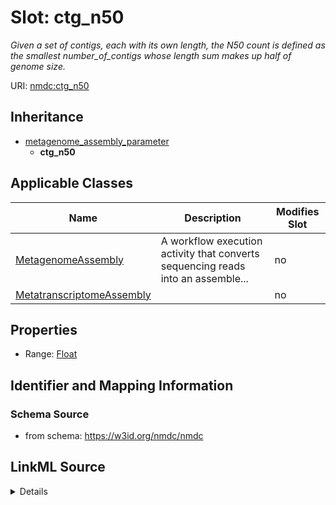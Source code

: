 # Slot: ctg_n50


_Given a set of contigs, each with its own length, the N50 count is defined as the smallest number_of_contigs whose length sum makes up half of genome size._



URI: [nmdc:ctg_n50](https://w3id.org/nmdc/ctg_n50)




## Inheritance

* [metagenome_assembly_parameter](metagenome_assembly_parameter.md)
    * **ctg_n50**





## Applicable Classes

| Name | Description | Modifies Slot |
| --- | --- | --- |
[MetagenomeAssembly](MetagenomeAssembly.md) | A workflow execution activity that converts sequencing reads into an assemble... |  no  |
[MetatranscriptomeAssembly](MetatranscriptomeAssembly.md) |  |  no  |







## Properties

* Range: [Float](Float.md)





## Identifier and Mapping Information







### Schema Source


* from schema: https://w3id.org/nmdc/nmdc




## LinkML Source

<details>
```yaml
name: ctg_n50
description: Given a set of contigs, each with its own length, the N50 count is defined
  as the smallest number_of_contigs whose length sum makes up half of genome size.
from_schema: https://w3id.org/nmdc/nmdc
rank: 1000
is_a: metagenome_assembly_parameter
alias: ctg_n50
domain_of:
- MetagenomeAssembly
- MetatranscriptomeAssembly
range: float

```
</details>